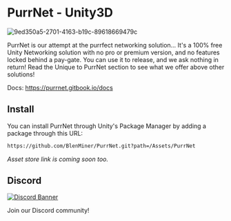 # PurrNet - Unity3D

![9ed350a5-2701-4163-b19c-89618669479c](https://github.com/user-attachments/assets/25cdde72-47d3-4510-ba82-7348b8dba792)

PurrNet is our attempt at the purrfect networking solution... It's a 100% free Unity Networking solution with no pro or premium version, and no features locked behind a pay-gate.
You can use it to release, and we ask nothing in return! Read the Unique to PurrNet section to see what we offer above other solutions!

Docs: https://purrnet.gitbook.io/docs

## Install

You can install PurrNet through Unity's Package Manager by adding a package through this URL:

```bash
https://github.com/BlenMiner/PurrNet.git?path=/Assets/PurrNet
```

*Asset store link is coming soon too.*

## Discord

[![Discord Banner](https://discord.com/api/guilds/1288872904272121957/widget.png?style=banner2)](https://discord.gg/HnNKdkq9ta)

Join our Discord community!
